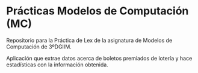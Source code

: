 # Prácticas Modelos de Computación (MC)
Repositorio para la Práctica de Lex de la asignatura de Modelos de Computación de 3ºDGIIM.

Aplicación que extrae datos acerca de boletos premiados de lotería y hace estadísticas con la información obtenida.
